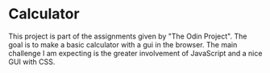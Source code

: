 # Calculator

This project is part of the assignments given by "The Odin Project". The goal is to make a basic calculator with a gui in the browser. The main challenge I am expecting is the greater involvement of JavaScript and a nice GUI with CSS.
